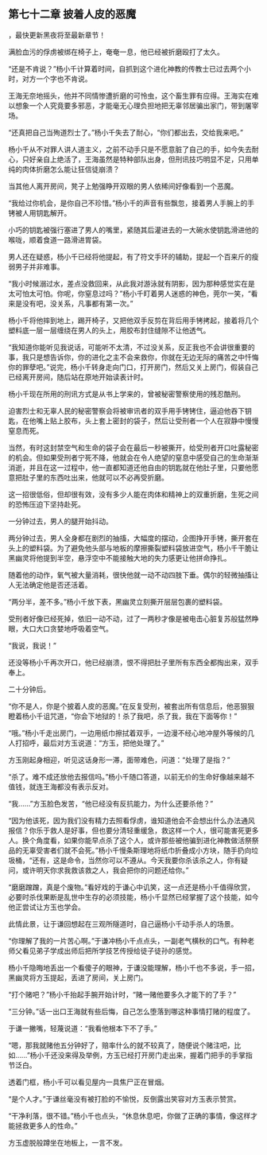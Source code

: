 ## 第七十二章 披着人皮的恶魔
，最快更新黑夜将至最新章节！

满脸血污的俘虏被绑在椅子上，奄奄一息，他已经被折磨殴打了太久。

“还是不肯说？”杨小千计算着时间，自抓到这个进化神教的传教士已过去两个小时，对方一个字也不肯说。

王海无奈地摇头，他并不同情惨遭折磨的可怜虫，这个畜生罪有应得。王海实在难以想象一个人究竟要多邪恶，才能毫无心理负担地把无辜邻居骗出家门，带到屠宰场。

“还真把自己当殉道烈士了。”杨小千失去了耐心，“你们都出去，交给我来吧。”

杨小千从不对罪人讲人道主义，之前不动手只是不愿意脏了自己的手，如今失去耐心，只好亲自上绝活了，王海虽然是特种部队出身，但刑讯技巧明显不足，只用单纯的肉体折磨怎么能让狂信徒崩溃？

当其他人离开房间，凳子上勉强睁开双眼的男人依稀间好像看到一个恶魔。

“我给过你机会，是你自己不珍惜。”杨小千的声音有些飘忽，接着男人手腕上的手铐被人用钥匙解开。

小巧的钥匙被强行塞进了男人的嘴里，紧随其后灌进去的一大碗水使钥匙滑进他的喉咙，顺着食道一路滑进胃袋。

男人还在疑惑，杨小千已经将他提起，有了符文手环的辅助，提起一个百来斤的瘦弱男子并非难事。

“我小时候溺过水，差点没救回来，从此我对游泳就有阴影，因为那种感觉实在是太可怕太可怕。你呢，你窒息过吗？”杨小千盯着男人迷惑的神色，莞尔一笑，“看来是没有吧，没关系，凡事都有第一次。”

杨小千将他摔到地上，踢开椅子，又把他双手反剪在背后用手铐拷起，接着将几个塑料底一层一层缠绕在男人的头上，用胶布封住缝隙不让他透气。

“我知道你能听见我说话，可能听不太清，不过没关系，反正我也不会讲很重要的事，我只是想告诉你，你的进化之主不会来救你，你就在无边无际的痛苦之中忏悔你的罪孽吧。”说完，杨小千转身走向门口，打开房门，然后又关上房门，假装自己已经离开房间，随后站在原地开始读表计时。

杨小千现在所用的刑讯方式是从书上学来的，曾被秘密警察使用的残忍酷刑。

迫害烈士和无辜人民的秘密警察会将被审讯者的双手用手铐铐住，逼迫他吞下钥匙，在他嘴上贴上胶布，头上套上密封的袋子，然后让受刑者一个人在寂静中慢慢窒息而死。

当然，有时这封禁空气和生命的袋子会在最后一秒被撕开，给受刑者开口吐露秘密的机会。但如果受刑者宁死不降，他就会在令人绝望的窒息中感受自己的生命渐渐消逝，并且在这一过程中，他一直都知道还他自由的钥匙就在他肚子里，只要他愿意把肚子里的东西吐出来，他就可以不必再受折磨。

这一招很低俗，但却很有效，没有多少人能在肉体和精神上的双重折磨，生死之间的恐怖压迫下坚持赴死。

一分钟过去，男人的腿开始抖动。

两分钟过去，男人全身都在剧烈的抽搐，大幅度的摆动，企图挣开手铐，撕开套在头上的塑料袋。为了避免他头部与地板的摩擦撕裂塑料袋放进空气，杨小千干脆让黑幽灵将他提到半空，悬浮空中不能接触大地的失力感更让他拼命挣扎。

随着他的动作，氧气被大量消耗，很快他就一动不动四肢下垂。偶尔的轻微抽搐让人无法确定他是否还活着。

“两分半，差不多。”杨小千放下表，黑幽灵立刻撕开层层包裹的塑料袋。

受刑者好像已经死掉，依旧一动不动，过了一两秒才像是被电击心脏复苏般猛然睁眼，大口大口贪婪地呼吸着空气。

“我说，我说！”

还没等杨小千再次开口，他已经崩溃，恨不得把肚子里所有东西全都掏出来，双手奉上。

二十分钟后。

“你不是人，你是个披着人皮的恶魔。”在反复受刑，被套出所有信息后，他恶狠狠瞪着杨小千诅咒道，“你会下地狱的！杀了我吧，杀了我，我在下面等你！”

“哦。”杨小千走出房门，一边用纸巾擦拭着双手，一边漫不经心地冲屋外等候的几人打招呼，最后对方玉说道：“方玉，把他处理了。”

方玉刚起身相迎，听见这话身形一滞，面带难色，问道：“处理了是指？”

“杀了。难不成还放他去报信吗。”杨小千随口答道，以前无价的生命好像越来越不值钱，就连王海都没有表示反对。

“我……”方玉脸色发苦，“他已经没有反抗能力，为什么还要杀他？”

“因为他该死，因为我们没有精力去照看俘虏，谁知道他会不会想出什么办法通风报信？你乐于救人是好事，但也要分清轻重缓急，救这样一个人，很可能害死更多人。换个角度看，如果你能早点杀了这个人，或许那些被他骗到进化神教做活祭祭品的无辜受害者们就不会死。”杨小千慢条斯理地将纸巾折叠成小方块，随手扔向垃圾桶，“还有，这是命令，当然你可以不遵从。今天我要你杀该杀之人，你有疑问，或许明天你求我救该救之人，我会把你的问题还给你。”

“磨磨蹭蹭，真是个废物。”看好戏的于谦心中讥笑，这一点还是杨小千值得欣赏，必要时杀伐果断是乱世中生存的必须技能，杨小千显然已经掌握了这个技能，如今他正尝试让方玉也学会。

此情此景，让于谦回想起在三观所隧道时，自己逼杨小千动手杀人的场景。

“你理解了我的一片苦心啊。”于谦冲杨小千点点头，一副老气横秋的口气。有种老师父看见弟子学成出师后把所学技艺传授给徒子徒孙的感觉。

杨小千隐晦地丢出一个看傻子的眼神，于谦没能理解，杨小千也不多说，手一招，黑幽灵将方玉提起，丢进了房间，关上房门。

“打个赌吧？”杨小千抬起手腕开始计时，“赌一赌他要多久才能下的了手？”

“三分钟。”话一出口王海就有些后悔，自己怎么堕落到哪这种事情打赌的程度了。

于谦一撇嘴，轻蔑说道：“我看他根本下不了手。”

“嗯，那我就赌他五分钟好了，赔率什么的就不较真了，随便说个赌注吧，比如……”杨小千还没来得及举例，方玉已经打开房门走出来，握着门把手的手掌指节泛白。

透着门框，杨小千可以看见屋内一具焦尸正在冒烟。

“是个人才。”于谦丝毫没有被打脸的不愉悦，反倒露出笑容对方玉表示赞赏。

“干净利落，很不错。”杨小千也点头，“休息休息吧，你做了正确的事情，像这样才能拯救更多人的性命。”

方玉虚脱般蹲坐在地板上，一言不发。

